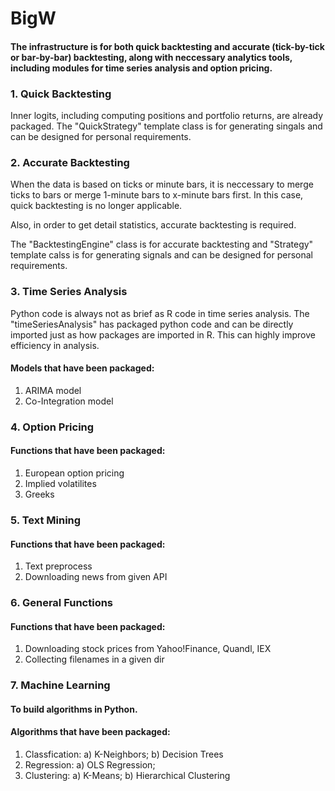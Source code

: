 # BigW

#### The infrastructure is for both quick backtesting and accurate (tick-by-tick or bar-by-bar) backtesting, along with neccessary analytics tools, including modules for time series analysis and option pricing.

### 1. Quick Backtesting

Inner logits, including computing positions and portfolio returns, are already packaged. The "QuickStrategy" template class is for generating singals and can be designed for personal requirements.

### 2. Accurate Backtesting

When the data is based on ticks or minute bars, it is neccessary to merge ticks to bars or merge 1-minute bars to x-minute bars first. In this case, quick backtesting is no longer applicable. 

Also, in order to get detail statistics, accurate backtesting is required.

The "BacktestingEngine" class is for accurate backtesting and "Strategy" template calss is for generating signals and can be designed for personal requirements.

### 3. Time Series Analysis
Python code is always not as brief as R code in time series analysis. The "timeSeriesAnalysis" has packaged python code and can be directly imported just as how packages are imported in R. This can highly improve efficiency in analysis.

#### Models that have been packaged:
1) ARIMA model
2) Co-Integration model

### 4. Option Pricing
#### Functions that have been packaged:
1) European option pricing
2) Implied volatilites
3) Greeks

### 5. Text Mining
#### Functions that have been packaged:
1) Text preprocess
2) Downloading news from given API

### 6. General Functions
#### Functions that have been packaged:
1) Downloading stock prices from Yahoo!Finance, Quandl, IEX
2) Collecting filenames in a given dir

### 7. Machine Learning
#### To build algorithms in Python.
#### Algorithms that have been packaged:
1) Classfication:
   a) K-Neighbors;
   b) Decision Trees
2) Regression:
   a) OLS Regression;
3) Clustering:
   a) K-Means;
   b) Hierarchical Clustering 
